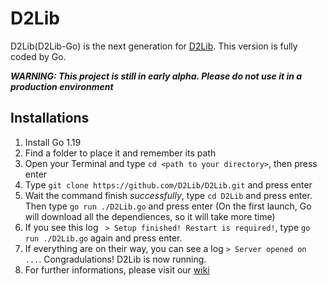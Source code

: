 # D2Lib
D2Lib(D2Lib-Go) is the next generation for [D2Lib](https://github.com/ArthurZhou/D2Lib). This version is fully coded by Go.

***WARNING: This project is still in early alpha. Please do not use it in a production environment***

## Installations
1. Install Go 1.19
2. Find a folder to place it and remember its path
3. Open your Terminal and type `cd <path to your directory>`, then press enter
4. Type `git clone https://github.com/D2Lib/D2Lib.git` and press enter
5. Wait the command finish *successfully*, type `cd D2Lib` and press enter. Then type `go run ./D2Lib.go` and press enter
(On the first launch, Go will download all the dependiences, so it will take more time)
6. If you see this log ` > Setup finished! Restart is required!`, type `go run ./D2Lib.go` again and press enter.
7. If everything are on their way, you can see a log `> Server opened on ...`. Congradulations! D2Lib is now running.
8. For further informations, please visit our [wiki](https://github.com/D2Lib/D2Lib/wiki)
